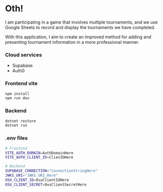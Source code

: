 # Oth!
I am participating in a game that involves multiple tournaments, and we use Google Sheets to record and display the tournaments we have completed.

With this application, I aim to create an improved method for adding and presenting tournament information in a more professional manner.

### Cloud services
- Supabase
- Auth0
  
### Frontend vite 
```bash
npm install
npm run dev
```

### Backend
```bash
dotnet restore
dotnet run
```

### .env files
```bash
# Frontend
VITE_AUTH_DOMAIN=AuthDomainHere
VITE_AUTH_CLIENT_ID=ClienIDHere

# Backend
SUPABASE_CONNECTION="ConnectionStringHere"
JWKS_URI="JWKS_URI_Here"
OSU_CLIENT_ID=OsuClientIdHere
OSU_CLIENT_SECRET=OusClientSecretHere

```
